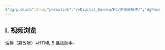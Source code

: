 ```yaml
---
{"dg-publish":true,"permalink":"/=Digital_Garden/PC/浏览器插件/","dgPassFrontmatter":true}
---
```


## I. 视频浏览

油猴（篡改猴）+HTML 5 播放助手。